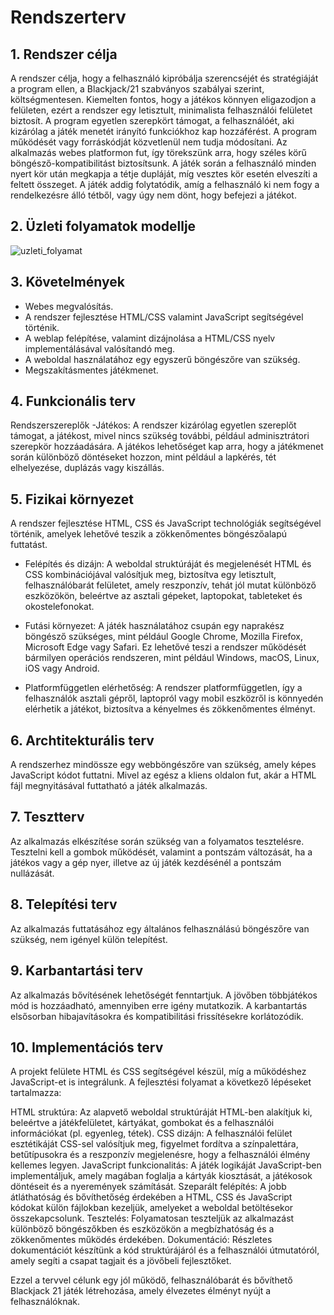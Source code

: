 # Rendszerterv

## 1. Rendszer célja 

A rendszer célja, hogy a felhasználó kipróbálja szerencséjét és stratégiáját a program ellen, a Blackjack/21 szabványos szabályai szerint, költségmentesen. Kiemelten fontos, hogy a játékos könnyen eligazodjon a felületen, ezért a rendszer egy letisztult, minimalista felhasználói felületet biztosít. A program egyetlen szerepkört támogat, a felhasználóét, aki kizárólag a játék menetét irányító funkciókhoz kap hozzáférést. A program működését vagy forráskódját közvetlenül nem tudja módosítani. Az alkalmazás webes platformon fut, így törekszünk arra, hogy széles körű böngésző-kompatibilitást biztosítsunk. A játék során a felhasználó minden nyert kör után megkapja a tétje dupláját, míg vesztes kör esetén elveszíti a feltett összeget. A játék addig folytatódik, amíg a felhasználó ki nem fogy a rendelkezésre álló tétből, vagy úgy nem dönt, hogy befejezi a játékot.

## 2. Üzleti folyamatok modellje

![uzleti_folyamat](https://user-images.githubusercontent.com/82752886/135045846-c1ea8490-7fe1-4f7f-b73f-8c2b4a14c746.png)

## 3. Követelmények

- Webes megvalósítás.
- A rendszer fejlesztése HTML/CSS valamint JavaScript segítségével történik.
- A weblap felépítése, valamint dizájnolása a HTML/CSS nyelv implementálásával valósítandó meg.
- A weboldal használatához egy egyszerű böngészőre van szükség.
- Megszakításmentes játékmenet.

## 4. Funkcionális terv

Rendszerszereplők
-Játékos: A rendszer kizárólag egyetlen szereplőt támogat, a játékost, mivel nincs szükség további, például adminisztrátori szerepkör hozzáadására. A játékos lehetőséget kap arra, hogy a játékmenet során különböző döntéseket hozzon, mint például a lapkérés, tét elhelyezése, duplázás vagy kiszállás.

## 5. Fizikai környezet

A rendszer fejlesztése HTML, CSS és JavaScript technológiák segítségével történik, amelyek lehetővé teszik a zökkenőmentes böngészőalapú futtatást.

 - Felépítés és dizájn: A weboldal struktúráját és megjelenését HTML és CSS kombinációjával valósítjuk meg, biztosítva egy letisztult, felhasználóbarát felületet, 
   amely reszponzív, tehát jól mutat különböző eszközökön, beleértve az asztali gépeket, laptopokat, tableteket és okostelefonokat.

 - Futási környezet: A játék használatához csupán egy naprakész böngésző szükséges, mint például Google Chrome, Mozilla Firefox, Microsoft Edge vagy Safari. Ez 
   lehetővé teszi a rendszer működését bármilyen operációs rendszeren, mint például Windows, macOS, Linux, iOS vagy Android.

 - Platformfüggetlen elérhetőség: A rendszer platformfüggetlen, így a felhasználók asztali gépről, laptopról vagy mobil eszközről is könnyedén elérhetik a játékot, 
   biztosítva a kényelmes és zökkenőmentes élményt.

## 6. Archtitekturális terv

A rendszerhez mindössze egy webböngészőre van szükség, amely képes JavaScript kódot futtatni. Mivel az egész a kliens oldalon fut, akár a HTML fájl megnyitásával futtatható a játék alkalmazás.

## 7. Tesztterv

Az alkalmazás elkészítése során szükség van a folyamatos tesztelésre. Tesztelni kell a gombok működését, valamint a pontszám változását, ha a játékos vagy a gép nyer, illetve az új játék kezdésénél a pontszám nullázását.

## 8. Telepítési terv

Az alkalmazás futtatásához egy általános felhasználású böngészőre van szükség, nem igényel külön telepítést.

## 9. Karbantartási terv

Az alkalmazás bővítésének lehetőségét fenntartjuk. A jövőben többjátékos mód is hozzáadható, amennyiben erre igény mutatkozik. A karbantartás elsősorban hibajavításokra és kompatibilitási frissítésekre korlátozódik.

## 10. Implementációs terv

A projekt felülete HTML és CSS segítségével készül, míg a működéshez JavaScript-et is integrálunk. A fejlesztési folyamat a következő lépéseket tartalmazza:

HTML struktúra: Az alapvető weboldal struktúráját HTML-ben alakítjuk ki, beleértve a játékfelületet, kártyákat, gombokat és a felhasználói információkat (pl. 
  egyenleg, tétek).
CSS dizájn: A felhasználói felület esztétikáját CSS-sel valósítjuk meg, figyelmet fordítva a színpalettára, betűtípusokra és a reszponzív megjelenésre, hogy a 
  felhasználói élmény kellemes legyen.
JavaScript funkcionalitás: A játék logikáját JavaScript-ben implementáljuk, amely magában foglalja a kártyák kiosztását, a játékosok döntéseit és a nyeremények 
  számítását.
Szeparált felépítés: A jobb átláthatóság és bővíthetőség érdekében a HTML, CSS és JavaScript kódokat külön fájlokban kezeljük, amelyeket a weboldal betöltésekor 
  összekapcsolunk.
Tesztelés: Folyamatosan teszteljük az alkalmazást különböző böngészőkben és eszközökön a megbízhatóság és a zökkenőmentes működés érdekében.
Dokumentáció: Részletes dokumentációt készítünk a kód struktúrájáról és a felhasználói útmutatóról, amely segíti a csapat tagjait és a jövőbeli fejlesztőket.

Ezzel a tervvel célunk egy jól működő, felhasználóbarát és bővíthető Blackjack 21 játék létrehozása, amely élvezetes élményt nyújt a felhasználóknak.
